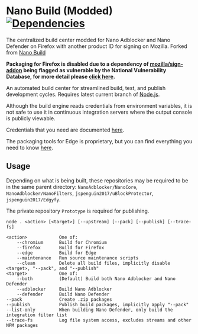 # Nano Build (Modded) [![Dependencies](https://david-dm.org/NanoAdblocker/NanoBuild.svg)](https://david-dm.org/NanoAdblocker/NanoBuild)

The centralized build center modded for Nano Adblocker and Nano Defender 
on Firefox with another product ID for signing on Mozilla. Forked from 
[Nano Build](https://github.com/NanoAdblocker/NanoBuild)

**Packaging for Firefox is disabled due to a dependency of
[mozilla/sign-addon](https://github.com/mozilla/sign-addon) being flagged as
vulnerable by the National Vulnerability Database, for more detail please
[click here](https://nvd.nist.gov/vuln/detail/CVE-2018-3728).**

An automated build center for streamlined build, test, and publish development
cycles. Requires latest current branch of [Node.js](https://nodejs.org/en/).

Although the build engine reads credentials from environment variables, it is
not safe to use it in continuous integration servers where the output console
is publicly viewable.

Credentials that you need are documented [here](/lib/find-credentials.js).

The packaging tools for Edge is proprietary, but you can find everything you
need to know
[here](https://docs.microsoft.com/en-us/microsoft-edge/extensions/guides/packaging/using-manifoldjs-to-package-extensions).

## Usage

Depending on what is being built, these repositories may be required to be in
the same parent directory: `NanoAdblocker/NanoCore`,
`NanoAdblocker/NanoFilters`, `jspenguin2017/uBlockProtector`,
`jspenguin2017/Edgyfy`.

The private repository `Prototype` is required for publishing.

```
node . <action> [<target>] [--upstream] [--pack] [--publish] [--trace-fs]

<action>            One of:
    --chromium      Build for Chromium
    --firefox       Build for Firefox
    --edge          Build for Edge
    --maintenance   Run source maintenance scripts
    --clean         Delete all build files, implicitly disable <target>, "--pack", and "--publish"
<target>            One of:
    --both          (Default) Build both Nano Adblocker and Nano Defender
    --adblocker     Build Nano Adblocker
    --defender      Build Nano Defender
--pack              Create .zip packages
--publish           Publish build packages, implicitly apply "--pack"
--list-only         When building Nano Defender, only build the integration filter list
--trace-fs          Log file system access, excludes streams and other NPM packages
```
